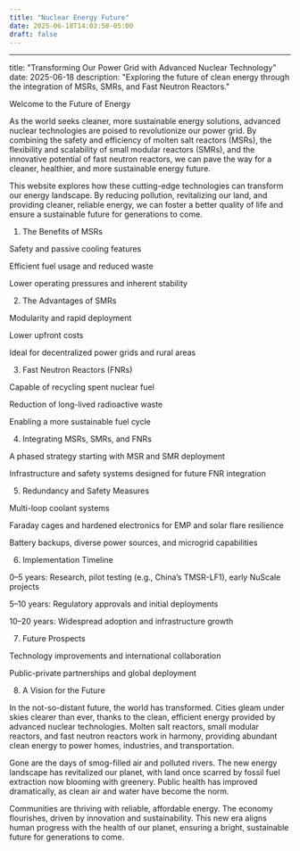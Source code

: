 ```yaml
---
title: "Nuclear Energy Future"
date: 2025-06-18T14:03:58-05:00
draft: false
---
```


---

title: "Transforming Our Power Grid with Advanced Nuclear Technology" date: 2025-06-18 description: "Exploring the future of clean energy through the integration of MSRs, SMRs, and Fast Neutron Reactors."

Welcome to the Future of Energy

As the world seeks cleaner, more sustainable energy solutions, advanced nuclear technologies are poised to revolutionize our power grid. By combining the safety and efficiency of molten salt reactors (MSRs), the flexibility and scalability of small modular reactors (SMRs), and the innovative potential of fast neutron reactors, we can pave the way for a cleaner, healthier, and more sustainable energy future.

This website explores how these cutting-edge technologies can transform our energy landscape. By reducing pollution, revitalizing our land, and providing cleaner, reliable energy, we can foster a better quality of life and ensure a sustainable future for generations to come.

1. The Benefits of MSRs

Safety and passive cooling features

Efficient fuel usage and reduced waste

Lower operating pressures and inherent stability


2. The Advantages of SMRs

Modularity and rapid deployment

Lower upfront costs

Ideal for decentralized power grids and rural areas


3. Fast Neutron Reactors (FNRs)

Capable of recycling spent nuclear fuel

Reduction of long-lived radioactive waste

Enabling a more sustainable fuel cycle


4. Integrating MSRs, SMRs, and FNRs

A phased strategy starting with MSR and SMR deployment

Infrastructure and safety systems designed for future FNR integration


5. Redundancy and Safety Measures

Multi-loop coolant systems

Faraday cages and hardened electronics for EMP and solar flare resilience

Battery backups, diverse power sources, and microgrid capabilities


6. Implementation Timeline

0–5 years: Research, pilot testing (e.g., China’s TMSR-LF1), early NuScale projects

5–10 years: Regulatory approvals and initial deployments

10–20 years: Widespread adoption and infrastructure growth


7. Future Prospects

Technology improvements and international collaboration

Public-private partnerships and global deployment


8. A Vision for the Future

In the not-so-distant future, the world has transformed. Cities gleam under skies clearer than ever, thanks to the clean, efficient energy provided by advanced nuclear technologies. Molten salt reactors, small modular reactors, and fast neutron reactors work in harmony, providing abundant clean energy to power homes, industries, and transportation.

Gone are the days of smog-filled air and polluted rivers. The new energy landscape has revitalized our planet, with land once scarred by fossil fuel extraction now blooming with greenery. Public health has improved dramatically, as clean air and water have become the norm.

Communities are thriving with reliable, affordable energy. The economy flourishes, driven by innovation and sustainability. This new era aligns human progress with the health of our planet, ensuring a bright, sustainable future for generations to come.

